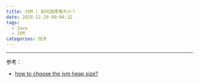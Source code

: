 ```yaml
---
title: JVM | 如何选择堆大小？
date: 2018-12-20 00:04:32
tags:
  - Java
  - JVM
categories: 技术
---
```






---

参考：

* [how to choose the jvm heap size?](https://stackoverflow.com/questions/1651225/how-to-choose-the-jvm-heap-size)

